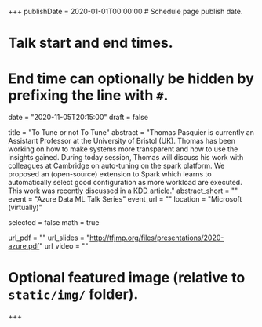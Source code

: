 +++
publishDate = 2020-01-01T00:00:00  # Schedule page publish date.

# Talk start and end times.
#   End time can optionally be hidden by prefixing the line with `#`.
date = "2020-11-05T20:15:00"
draft = false

title = "To Tune or not To Tune"
abstract = "Thomas Pasquier is currently an Assistant Professor at the University of Bristol (UK). Thomas has been working on how to make systems more transparent and how to use the insights gained. During today session, Thomas will discuss his work with colleagues at Cambridge on auto-tuning on the spark platform. We proposed an (open-source) extension to Spark which learns to automatically select good configuration as more workload are executed. This work was recently discussed in a [KDD article](https://tfjmp.org/files/publications/2020-kdd.pdf)."
abstract_short = ""
event = "Azure Data ML Talk Series"
event_url = ""
location = "Microsoft (virtually)"

selected = false
math = true

url_pdf = ""
url_slides = "http://tfjmp.org/files/presentations/2020-azure.pdf"
url_video = ""

# Optional featured image (relative to `static/img/` folder).

+++
